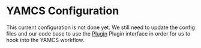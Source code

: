 # YAMCS Configuration
This current configuration is not done yet. We still need to update the config files and our code base to use the [Plugin](https://yamcs.org/docs/yamcs-server-manual/yamcs-plugin-format/) Plugin interface in order for us to hook into the YAMCS workflow.
